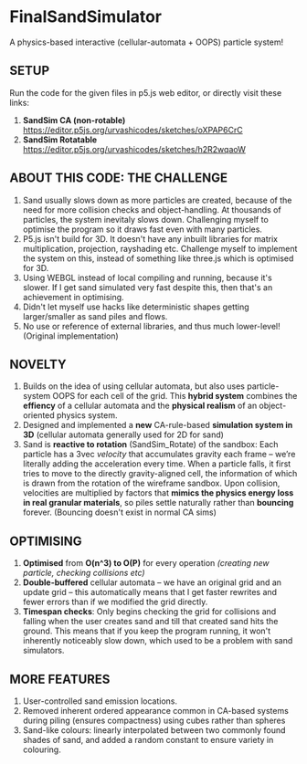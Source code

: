 # FinalSandSimulator
A physics-based interactive (cellular-automata + OOPS) particle system!

## SETUP
Run the code for the given files in p5.js web editor, or directly visit these links:
1. **SandSim CA (non-rotable)** https://editor.p5js.org/urvashicodes/sketches/oXPAP6CrC
2. **SandSim Rotatable** https://editor.p5js.org/urvashicodes/sketches/h2R2wqaoW

## ABOUT THIS CODE: THE CHALLENGE
1. Sand usually slows down as more particles are created, because of the need for more collision checks and object-handling. At thousands of particles, the system inevitaly slows down. Challenging myself to optimise the program so it draws fast even with many particles.
2. P5.js isn't build for 3D. It doesn't have any inbuilt libraries for matrix multiplication, projection, rayshading etc. Challenge myself to implement the system on this, instead of something like three.js which is optimised for 3D.
3. Using WEBGL instead of local compiling and running, because it's slower. If I get sand simulated very fast despite this, then that's an achievement in optimising.
4. Didn't let myself use hacks like deterministic shapes getting larger/smaller as sand piles and flows.
5. No use or reference of external libraries, and thus much lower-level! (Original implementation)

## NOVELTY
1. Builds on the idea of using cellular automata, but also uses particle-system OOPS for each cell of the grid. This **hybrid system** combines the **effiency** of a cellular automata and the **physical realism** of an object-oriented physics system.
2. Designed and implemented a **new** CA-rule-based **simulation system in 3D** (cellular automata generally used for 2D for sand)
3. Sand is **reactive to rotation** (SandSim_Rotate) of the sandbox: Each particle has a 3vec _velocity_ that accumulates gravity each frame – we’re literally adding the acceleration every time. When a particle falls, it first tries to move to the directly gravity-aligned cell, the information of which is drawn from the rotation of the wireframe sandbox. Upon collision, velocities are multiplied by factors that **mimics the physics energy loss in real granular materials**, so piles settle naturally rather than **bouncing** forever. (Bouncing doesn't exist in normal CA sims)

## OPTIMISING
1. **Optimised** from **O(n^3) to O(P)** for every operation _(creating new particle, checking collisions etc)_
2. **Double-buffered** cellular automata – we have an original grid and an update grid – this automatically means that I get faster rewrites and fewer errors than if we modified the grid directly.
3. **Timespan checks**: Only begins checking the grid for collisions and falling when the user creates sand and till that created sand hits the ground. This means that if you keep the program running, it won't inherently noticeably slow down, which used to be a problem with sand simulators.

## MORE FEATURES
1. User-controlled sand emission locations.
2. Removed inherent ordered appearance common in CA-based systems during piling (ensures compactness) using cubes rather than spheres
3. Sand-like colours: linearly interpolated between two commonly found shades of sand, and added a random constant to ensure variety in colouring.

